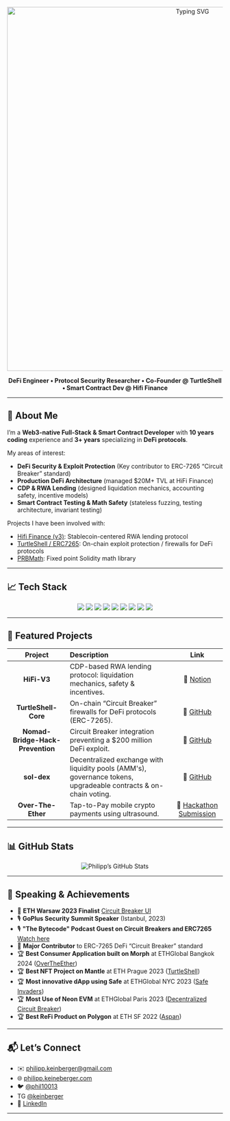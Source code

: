 
<!-- Banner & Animated Title -->
<p align="center">
  <div align="center">
  <a href="https://github.com/DenverCoder1/readme-typing-svg">
    <img 
      src="https://readme-typing-svg.herokuapp.com?font=Fira%20Code&weight=600&size=20&pause=1000&color=61DAFB&center=true&vCenter=true&lines=Hi%2C+I%E2%80%99m+Philipp+Keinberger!;Smart+Contract+Developer;+%40+Hifi+Finance;Co-Founder+%40+TurtleShell" 
      alt="Typing SVG"
      width="850"
    />
  </a>
</div>
</p>
<!-- Banner & Subtitle -->
<p align="center" style="margin-top: 0;">
  <strong>DeFi Engineer • Protocol Security Researcher • Co-Founder @ TurtleShell • Smart Contract Dev @ Hifi Finance</strong>
</p>


---

## 🚀 About Me

I’m a **Web3-native Full-Stack & Smart Contract Developer** with **10 years coding** experience and **3+ years** specializing in **DeFi protocols**.

My areas of interest:

- **DeFi Security & Exploit Protection** (Key contributor to ERC-7265 “Circuit Breaker” standard)
- **Production DeFi Architecture** (managed $20M+ TVL at HiFi Finance)
- **CDP & RWA Lending** (designed liquidation mechanics, accounting safety, incentive models)
- **Smart Contract Testing & Math Safety** (stateless fuzzing, testing architecture, invariant testing)

Projects I have been involved with:
- [Hifi Finance (v3)](https://hifi.finance/Hifi-v3-Whitepaper.pdf): Stablecoin-centered RWA lending protocol
- [TurtleShell / ERC7265](https://github.com/ikigai-labs-xyz/turtleshell-core): On-chain exploit protection / firewalls for DeFi protocols
- [PRBMath](https://github.com/PaulRBerg/prb-math): Fixed point Solidity math library

---

## 📈 Tech Stack

<div align="center">

<!-- Solidity & Security -->
<img src="https://img.shields.io/badge/Solidity-363636?style=for-the-badge&logo=solidity&logoColor=white" />
<img src="https://img.shields.io/badge/Foundry-FDAE1D?style=for-the-badge&logo=foundry&logoColor=black" />
<img src="https://img.shields.io/badge/Echidna-FF0000?style=for-the-badge&logo=echidna&logoColor=white" />

<!-- Web3 & Backend -->
<img src="https://img.shields.io/badge/TypeScript-3178C6?style=for-the-badge&logo=typescript&logoColor=white" />
<img src="https://img.shields.io/badge/Node.js-339933?style=for-the-badge&logo=node.js&logoColor=white" />
<img src="https://img.shields.io/badge/Go-00ADD8?style=for-the-badge&logo=go&logoColor=white" />

<!-- Frontend & APIs -->
<img src="https://img.shields.io/badge/React-20232A?style=for-the-badge&logo=react&logoColor=61DAFB" />
<img src="https://img.shields.io/badge/Next.js-000000?style=for-the-badge&logo=next.js&logoColor=white" />
<img src="https://img.shields.io/badge/GraphQL-E10098?style=for-the-badge&logo=graphql&logoColor=white" />

</div>


---

## 📌 Featured Projects

| Project | Description | Link |
| :-----: | :---------- | :--: |
| **HiFi-V3** | CDP-based RWA lending protocol: liquidation mechanics, safety & incentives. | 🔗 [Notion](https://www.notion.so/New-CDP-protocol-Hifi-v3-2054cdd7ec4580e48037c9d2077e3163) |
| **TurtleShell-Core** | On-chain “Circuit Breaker” firewalls for DeFi protocols (ERC-7265). | 🔗 [GitHub](https://github.com/ikigai-labs-xyz/turtleshell-core) |
| **Nomad-Bridge-Hack-Prevention** | Circuit Breaker integration preventing a $200 million DeFi exploit. | 🔗 [GitHub](https://github.com/Keinberger/circuit-breaker-workshop) |
| **sol-dex** | Decentralized exchange with liquidity pools (AMM's), governance tokens, upgradeable contracts & on-chain voting. | 🔗 [GitHub](https://github.com/keinberger/sol-dex) |
| **Over-The-Ether** | Tap-to-Pay mobile crypto payments using ultrasound. | 🔗 [Hackathon Submission](https://ethglobal.com/showcase/overtheether-cqxse) |

---

## 📊 GitHub Stats

<p align="center">
  <img src="https://github-readme-stats.vercel.app/api?username=keinberger&show_icons=true&theme=radical&count_private=true" alt="Philipp’s GitHub Stats" />
</p>

---

## 🎤 Speaking & Achievements

- 🥈 **ETH Warsaw 2023 Finalist** [Circuit Breaker UI](https://devpost.com/software/circuit-breaker-ui)
- 🎙️ **GoPlus Security Summit Speaker** (Istanbul, 2023)  
- 🎙️ **"The Bytecode" Podcast Guest on Circuit Breakers and ERC7265** [Watch here]()
- 📜 **Major Contributor** to ERC-7265 DeFi “Circuit Breaker” standard
- 🏆 **Best Consumer Application built on Morph** at ETHGlobal Bangkok 2024 ([OverTheEther](https://ethglobal.com/showcase/overtheether-cqxse))
- 🏆 **Best NFT Project on Mantle** at ETH Prague 2023 ([TurtleShell](https://devfolio.co/projects/turtleshell-efef))
- 🏆 **Most innovative dApp using Safe** at ETHGlobal NYC 2023 ([Safe Invaders](https://ethglobal.com/showcase/safe-invaders-coyao))
- 🏆 **Most Use of Neon EVM** at ETHGlobal Paris 2023 ([Decentralized Circuit Breaker](https://ethglobal.com/showcase/decentralized-circuit-breaker-96q8q))
- 🏆 **Best ReFi Product on Polygon** at ETH SF 2022 ([Aspan](https://ethglobal.com/showcase/safe-invaders-coyao))

---

## 📬 Let’s Connect

- ✉️ philipp.keinberger@gmail.com  
- 🌐 [philipp.keineberger.com](https://philippkeineberger.com)  
- 🐦 [@phil10013](https://twitter.com/phil10013)
- TG [@keinberger](https://t.me/keinberger)
- 💼 [LinkedIn](https://www.linkedin.com/in/philipp-keinberger/)  

---
